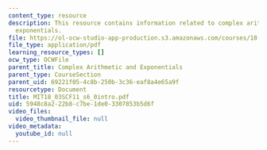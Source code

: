 ```yaml
---
content_type: resource
description: This resource contains information related to complex arithmetic and
  exponentials.
file: https://ol-ocw-studio-app-production.s3.amazonaws.com/courses/18-03sc-differential-equations-fall-2011/5948c8a222b8c7be1de03307853b5d6f_MIT18_03SCF11_s6_0intro.pdf
file_type: application/pdf
learning_resource_types: []
ocw_type: OCWFile
parent_title: Complex Arithmetic and Exponentials
parent_type: CourseSection
parent_uid: 69221f05-4c8b-250b-3c36-eaf8a4e65a9f
resourcetype: Document
title: MIT18_03SCF11_s6_0intro.pdf
uid: 5948c8a2-22b8-c7be-1de0-3307853b5d6f
video_files:
  video_thumbnail_file: null
video_metadata:
  youtube_id: null
---
```

